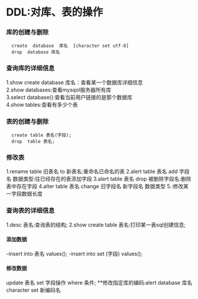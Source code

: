 # DDL:对库、表的操作
### 库的创建与删除
```mysql
  create  database  库名  [character set utf-8]  
  drop  database 库名
```
### 查询库的详细信息
 1.show create database 库名：查看某一个数据库详细信息  
 2.show databases:查看mysqol服务器所有库  
 3.select database():查看当前用户链接的是那个数据库  
 4.show tables:查看有多少个表
### 表的创建与删除
```mysql
  create table 表名(字段);
  drop  table 表名;
```
### 修改表
  1.rename table 旧表名 to 新表名:重命名已命名的表
  2.alert table 表名 add 字段名 数据类型:往已经存在的表添加字段
  3.alert table 表名 drop 被删除字段名:删除表中存在字段
  4.alter table 表名 change 旧字段名  新字段名 数据类型
  5.:修改某一字段数据长度
### 查询表的详细信息
 1.desc 表名:查询表的结构;
 2.show create table 表名:打印某一表sql创建信息; 
#### 添加数据
  -insert into 表名 values();
  -insert into set (字段) values();
 #### 修改数据
  update 表名 set 字段操作 where 条件;
 **修改指定库的编码:alert database 库名 character set 新编码名
  
